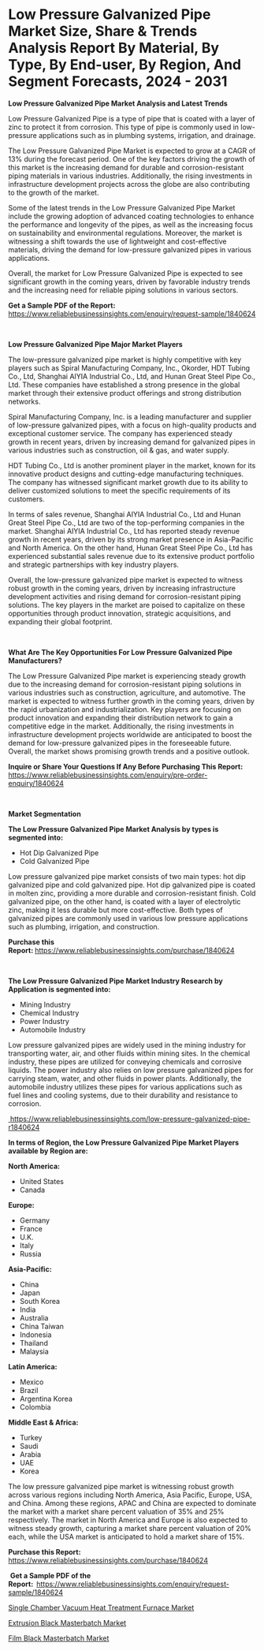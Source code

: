 <p><h1>Low Pressure Galvanized Pipe Market Size, Share & Trends Analysis Report By Material, By Type, By End-user, By Region, And Segment Forecasts, 2024 - 2031</h1></p><p><strong>Low Pressure Galvanized Pipe Market Analysis and Latest Trends</strong></p>
<p><p>Low Pressure Galvanized Pipe is a type of pipe that is coated with a layer of zinc to protect it from corrosion. This type of pipe is commonly used in low-pressure applications such as in plumbing systems, irrigation, and drainage.</p><p>The Low Pressure Galvanized Pipe Market is expected to grow at a CAGR of 13% during the forecast period. One of the key factors driving the growth of this market is the increasing demand for durable and corrosion-resistant piping materials in various industries. Additionally, the rising investments in infrastructure development projects across the globe are also contributing to the growth of the market.</p><p>Some of the latest trends in the Low Pressure Galvanized Pipe Market include the growing adoption of advanced coating technologies to enhance the performance and longevity of the pipes, as well as the increasing focus on sustainability and environmental regulations. Moreover, the market is witnessing a shift towards the use of lightweight and cost-effective materials, driving the demand for low-pressure galvanized pipes in various applications.</p><p>Overall, the market for Low Pressure Galvanized Pipe is expected to see significant growth in the coming years, driven by favorable industry trends and the increasing need for reliable piping solutions in various sectors.</p></p>
<p><strong>Get a Sample PDF of the Report:&nbsp;</strong> <a href="https://www.reliablebusinessinsights.com/enquiry/request-sample/1840624">https://www.reliablebusinessinsights.com/enquiry/request-sample/1840624</a></p>
<p>&nbsp;</p>
<p><strong>Low Pressure Galvanized Pipe Major Market Players</strong></p>
<p><p>The low-pressure galvanized pipe market is highly competitive with key players such as Spiral Manufacturing Company, Inc., Okorder, HDT Tubing Co., Ltd, Shanghai AIYIA Industrial Co., Ltd, and Hunan Great Steel Pipe Co., Ltd. These companies have established a strong presence in the global market through their extensive product offerings and strong distribution networks.</p><p>Spiral Manufacturing Company, Inc. is a leading manufacturer and supplier of low-pressure galvanized pipes, with a focus on high-quality products and exceptional customer service. The company has experienced steady growth in recent years, driven by increasing demand for galvanized pipes in various industries such as construction, oil & gas, and water supply.</p><p>HDT Tubing Co., Ltd is another prominent player in the market, known for its innovative product designs and cutting-edge manufacturing techniques. The company has witnessed significant market growth due to its ability to deliver customized solutions to meet the specific requirements of its customers.</p><p>In terms of sales revenue, Shanghai AIYIA Industrial Co., Ltd and Hunan Great Steel Pipe Co., Ltd are two of the top-performing companies in the market. Shanghai AIYIA Industrial Co., Ltd has reported steady revenue growth in recent years, driven by its strong market presence in Asia-Pacific and North America. On the other hand, Hunan Great Steel Pipe Co., Ltd has experienced substantial sales revenue due to its extensive product portfolio and strategic partnerships with key industry players.</p><p>Overall, the low-pressure galvanized pipe market is expected to witness robust growth in the coming years, driven by increasing infrastructure development activities and rising demand for corrosion-resistant piping solutions. The key players in the market are poised to capitalize on these opportunities through product innovation, strategic acquisitions, and expanding their global footprint.</p></p>
<p>&nbsp;</p>
<p><strong>What Are The Key Opportunities For Low Pressure Galvanized Pipe Manufacturers?</strong></p>
<p><p>The Low Pressure Galvanized Pipe market is experiencing steady growth due to the increasing demand for corrosion-resistant piping solutions in various industries such as construction, agriculture, and automotive. The market is expected to witness further growth in the coming years, driven by the rapid urbanization and industrialization. Key players are focusing on product innovation and expanding their distribution network to gain a competitive edge in the market. Additionally, the rising investments in infrastructure development projects worldwide are anticipated to boost the demand for low-pressure galvanized pipes in the foreseeable future. Overall, the market shows promising growth trends and a positive outlook.</p></p>
<p><strong>Inquire or Share Your Questions If Any Before Purchasing This Report:</strong> <a href="https://www.reliablebusinessinsights.com/enquiry/pre-order-enquiry/1840624">https://www.reliablebusinessinsights.com/enquiry/pre-order-enquiry/1840624</a></p>
<p>&nbsp;</p>
<p><strong>Market Segmentation</strong></p>
<p><strong>The Low Pressure Galvanized Pipe Market Analysis by types is segmented into:</strong></p>
<p><ul><li>Hot Dip Galvanized Pipe</li><li>Cold Galvanized Pipe</li></ul></p>
<p><p>Low pressure galvanized pipe market consists of two main types: hot dip galvanized pipe and cold galvanized pipe. Hot dip galvanized pipe is coated in molten zinc, providing a more durable and corrosion-resistant finish. Cold galvanized pipe, on the other hand, is coated with a layer of electrolytic zinc, making it less durable but more cost-effective. Both types of galvanized pipes are commonly used in various low pressure applications such as plumbing, irrigation, and construction.</p></p>
<p><strong>Purchase this Report:&nbsp;</strong><a href="https://www.reliablebusinessinsights.com/purchase/1840624">https://www.reliablebusinessinsights.com/purchase/1840624</a></p>
<p>&nbsp;</p>
<p><strong>The Low Pressure Galvanized Pipe Market Industry Research by Application is segmented into:</strong></p>
<p><ul><li>Mining Industry</li><li>Chemical Industry</li><li>Power Industry</li><li>Automobile Industry</li></ul></p>
<p><p>Low pressure galvanized pipes are widely used in the mining industry for transporting water, air, and other fluids within mining sites. In the chemical industry, these pipes are utilized for conveying chemicals and corrosive liquids. The power industry also relies on low pressure galvanized pipes for carrying steam, water, and other fluids in power plants. Additionally, the automobile industry utilizes these pipes for various applications such as fuel lines and cooling systems, due to their durability and resistance to corrosion.</p></p>
<p><a href="https://www.reliablebusinessinsights.com/low-pressure-galvanized-pipe-r1840624">&nbsp;https://www.reliablebusinessinsights.com/low-pressure-galvanized-pipe-r1840624</a></p>
<p><strong>In terms of Region, the Low Pressure Galvanized Pipe Market Players available by Region are:</strong></p>
<p>
    <p> <strong> North America: </strong>
        <ul>
            <li>United States</li>
            <li>Canada</li>
        </ul>
        </p> 
    <p> <strong> Europe: </strong>
        <ul>
            <li>Germany</li>
            <li>France</li>
            <li>U.K.</li>
            <li>Italy</li>
            <li>Russia</li>
        </ul>
        </p> 
    <p> <strong> Asia-Pacific: </strong>
        <ul>
            <li>China</li>
            <li>Japan</li>
            <li>South Korea</li>
            <li>India</li>
            <li>Australia</li>
            <li>China Taiwan</li>
            <li>Indonesia</li>
            <li>Thailand</li>
            <li>Malaysia</li>
        </ul>
        </p> 
    <p> <strong> Latin America: </strong>
        <ul>
            <li>Mexico</li>
            <li>Brazil</li>
            <li>Argentina Korea</li>
            <li>Colombia</li>
        </ul>
        </p> 
    <p> <strong> Middle East & Africa: </strong>
        <ul>
            <li>Turkey</li>
            <li>Saudi</li>
            <li>Arabia</li>
            <li>UAE</li>
            <li>Korea</li>
        </ul>
    </p>
    </p>
<p><p>The low pressure galvanized pipe market is witnessing robust growth across various regions including North America, Asia Pacific, Europe, USA, and China. Among these regions, APAC and China are expected to dominate the market with a market share percent valuation of 35% and 25% respectively. The market in North America and Europe is also expected to witness steady growth, capturing a market share percent valuation of 20% each, while the USA market is anticipated to hold a market share of 15%.</p></p>
<p><strong>Purchase this Report: </strong><a href="https://www.reliablebusinessinsights.com/purchase/1840624">https://www.reliablebusinessinsights.com/purchase/1840624</a></p>
<p>&nbsp;<strong>Get a Sample PDF of the Report:&nbsp;&nbsp;</strong><a href="https://www.reliablebusinessinsights.com/enquiry/request-sample/1840624">https://www.reliablebusinessinsights.com/enquiry/request-sample/1840624</a></p>
<p><strong></strong></p>
<p><p><a href="https://github.com/ctanaka235/Market-Research-Report-List-1/blob/main/single-chamber-vacuum-heat-treatment-furnace-market.md">Single Chamber Vacuum Heat Treatment Furnace Market</a></p><p><a href="https://github.com/fkhcgcyl33/Market-Research-Report-List-1/blob/main/extrusion-black-masterbatch-market.md">Extrusion Black Masterbatch Market</a></p><p><a href="https://github.com/yazulaeha/Market-Research-Report-List-1/blob/main/film-black-masterbatch-market.md">Film Black Masterbatch Market</a></p></p>